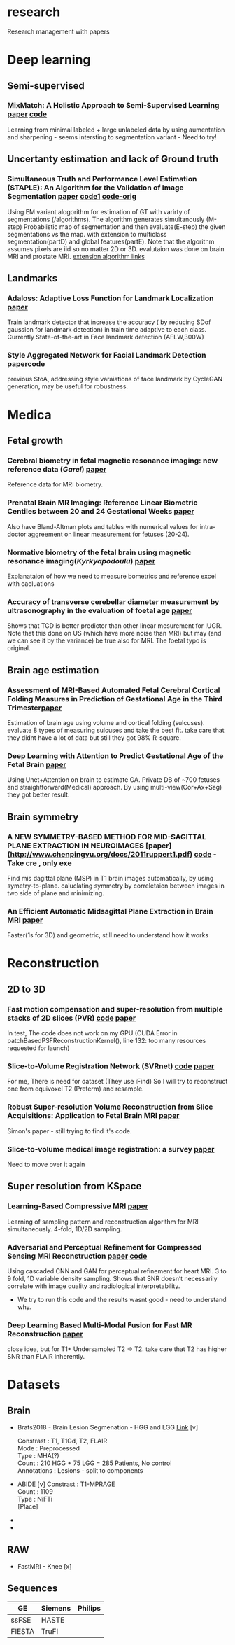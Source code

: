 # research
Research management with papers


 
# Deep learning

## Semi-supervised

### MixMatch: A Holistic Approach to Semi-Supervised Learning [paper](https://arxiv.org/pdf/1905.02249.pdf) [code](https://github.com/google-research/mixmatch)
Learning from minimal labeled + large unlabeled data by using aumentation and sharpening - seems intersting to segmentation variant - Need to try!

## Uncertanty estimation and lack of Ground truth

### Simultaneous Truth and Performance Level Estimation (STAPLE): An Algorithm for the Validation of Image Segmentation [paper](https://www.ncbi.nlm.nih.gov/pmc/articles/PMC1283110/) [code1](https://www.mathworks.com/matlabcentral/fileexchange/56789-staple-d) [code-orig](http://crl.med.harvard.edu/software/STAPLE/request_access.php)
Using EM variant alogorithm for estimation of GT with varirty of segmentations (/algorithms).
The algorithm generates simultanously (M-step) Probablistic map of segmentation and then evaluate(E-step) the given segmentations vs the map. with extension to multiclass segmentation(partD) and global features(partE).
Note that the algorithm assumes pixels are iid so no matter 2D or 3D.
evalutaion was done on brain MRI and prostate MRI.
[extension algorithm links](https://www.researchgate.net/publication/228454733_A_Tutorial_Introduction_to_STAPLE/download)


## Landmarks

### Adaloss: Adaptive Loss Function for Landmark Localization [paper](https://arxiv.org/pdf/1908.01070v1.pdf)
Train landmark detector that increase the accuracy ( by reducing SDof gaussion for landmark detection) in train time adaptive to each class. Currently State-of-the-art in Face landmark detection (AFLW,300W)

### Style Aggregated Network for Facial Landmark Detection [paper](http://openaccess.thecvf.com/content_cvpr_2018/papers/Dong_Style_Aggregated_Network_CVPR_2018_paper.pdf)[code](https://github.com/D-X-Y/landmark-detection)

previous StoA, addressing style varaiations of face landmark by CycleGAN generation, may be useful for robustness.
# Medica

## Fetal growth

### Cerebral biometry in fetal magnetic resonance imaging: new reference data (*Garel*) [paper](https://www.ncbi.nlm.nih.gov/pubmed/19172662)
Reference data for MRI biometry. 

### Prenatal Brain MR Imaging: Reference Linear Biometric Centiles between 20 and 24 Gestational Weeks [paper](http://www.ajnr.org/content/early/2018/03/08/ajnr.A5574)
Also have Bland-Altman plots  and tables with numerical values for intra-doctor aggreement on linear measurement for fetuses (20-24).

### Normative biometry of the fetal brain using magnetic resonance imaging(*Kyrkyapodoulu*) [paper](https://www.ncbi.nlm.nih.gov/pmc/articles/PMC5504265/)
Explanataion of how we need to measure bometrics and reference excel with cacluations

### Accuracy of transverse cerebellar diameter measurement by ultrasonography in the evaluation of foetal age [paper](https://pdfs.semanticscholar.org/3ccd/f3d47a42c5fd401e843debda9c41e6ee9c56.pdf)
Shows that TCD is better predictor than other linear mesurement for IUGR. Note that this done on US (which have more noise than MRI) but may (and we can see it by the variance) be true also for MRI.
The foetal typo is original.

## Brain age estimation

### Assessment of MRI-Based Automated Fetal Cerebral Cortical Folding Measures in Prediction of Gestational Age in the Third Trimester[paper](http://www.ajnr.org/content/ajnr/early/2015/06/04/ajnr.A4357.full.pdf)
Estimation of brain age using volume and cortical folding (sulcuses). evaluate 8 types of measuring sulcuses and take the best fit. take care that they didnt have a lot of data but still they got 98% R-square.

### Deep Learning with Attention to Predict Gestational Age of the Fetal Brain [paper](https://arxiv.org/pdf/1812.07102.pdf)
Using Unet+Attention on brain to estimate GA. Private DB of ~700 fetuses and straightforward(Medical) approach.
By using multi-view(Cor+Ax+Sag) they got better result.

## Brain symmetry

### A NEW SYMMETRY-BASED METHOD FOR MID-SAGITTAL PLANE EXTRACTION IN NEUROIMAGES [paper] (http://www.chenpingyu.org/docs/2011ruppert1.pdf) [code](http://www.chenpingyu.org/media/mspExtraction.zip) - Take cre , only exe
Find mis dagittal plane (MSP) in T1 brain images automatically, by using symetry-to-plane. 
caluclating symmetry by correletaion between images in two side of plane and minimizing.

### An Efficient Automatic Midsagittal Plane Extraction in Brain MRI [paper](https://www.mdpi.com/2076-3417/8/11/2203/pdf)
Faster(1s for 3D) and geometric, still need to understand how it works

# Reconstruction 

## 2D to 3D

### Fast motion compensation and super-resolution from multiple stacks of 2D slices (PVR) [code](https://github.com/bkainz/fetalReconstruction) [paper](https://core.ac.uk/download/pdf/96762437.pdf)
In test, The code does not work on my GPU  (CUDA Error in patchBasedPSFReconstructionKernel(), line 132: too many resources requested for launch)

### Slice-to-Volume Registration Network (SVRnet) [code](https://github.com/farrell236/SVRnet) [paper](https://ieeexplore.ieee.org/abstract/document/8295121/)
For me, There is need for dataset (They use iFind) So I will try to reconstruct one from equivoxel T2 (Preterm) and resample.

### Robust Super-resolution Volume Reconstruction from Slice Acquisitions: Application to Fetal Brain MRI [paper](https://www.ncbi.nlm.nih.gov/pmc/articles/PMC3694441/)

Simon's paper - still trying to find it's code.

### Slice-to-volume medical image registration: a survey [paper](https://arxiv.org/pdf/1702.01636.pdf)
Need to move over it again


## Super resolution from KSpace 

### Learning-Based Compressive MRI [paper](https://infoscience.epfl.ch/record/255182/files/Learning-Based%20Compressive%20MRI.pdf)
Learning of sampling pattern and reconstruction algorithm for MRI simultaneously. 4-fold,  1D/2D sampling.

### Adversarial and Perceptual Refinement for Compressed Sensing MRI Reconstruction [paper](https://arxiv.org/pdf/1806.11216.pdf) [code]()
Using cascaded CNN and GAN for perceptual refinement for heart MRI. 3 to 9 fold, 1D variable density sampling.
Shows that SNR doesn’t necessarily correlate with image quality and radiological interpretability.

 * We try to run this code and the results wasnt good - need to understand why.

### Deep Learning Based Multi-Modal Fusion for Fast MR Reconstruction [paper](https://ieeexplore.ieee.org/abstract/document/8552399)
close idea, but for T1+ Undersampled T2 -> T2. 
take care that T2 has higher SNR than FLAIR inherently.

# Datasets
## Brain
* Brats2018 - Brain Lesion Segmenation - HGG and LGG [Link](https://www.med.upenn.edu/sbia/brats2018/data.html) [v]

   Constrast : T1, T1Gd, T2, FLAIR   
   Mode : Preprocessed  
   Type : MHA(?)  
   Count : 210 HGG + 75 LGG = 285 Patients, No control  
   Annotations : Lesions - split to components  


* ABIDE [v]
   Constrast : T1-MPRAGE  
   Count : 1109  
   Type : NiFTi  
[Place]
*
* 
## RAW
* FastMRI - Knee [x]


## Sequences 
| GE | Siemens | Philips  |
| --- | ----- | ----- |
| ssFSE | HASTE | |
| FIESTA | TruFI | |

